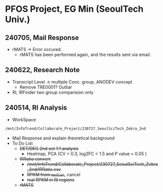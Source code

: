 # PFOS Project, EG Min (SeoulTech Univ.)

## 240705, Mail Response

* rMATS -> Error occured.
  * rMATS has been performed again, and the results sent via email.

## 240622, Research Note

* Transcript Level -> multiple Conc. group, ANODEV concept
  * Remove TRE0001? Outliar
* RI, IRFinder two group comparision only

## 240514, RI Analysis

* WorkSpace

```bash
/mnt/InfoTrend/Collaborate_Project/230727_SeoulSciTech_Zebra_2nd
```

* Mail Response and explain theoretical background
* To Do List
  * ~~DET/DEG 2nd set 1:1 analysis~~
    * Heatmap, PCA (CV < 0.3, log2FC < 1.5 and P value < 0.05 )
  * ~~IRRatio convert~~
    * ~~/mnt/InfoTrend/Collaborate\_Project/230727\_SeoulSciTech\_Zebra\_2nd/IRRatio.csv~~
    * ~~RPKM from `median`~~, cancel
    * ~~real RPKM in RI regions~~
  * ~~rMATS~~
